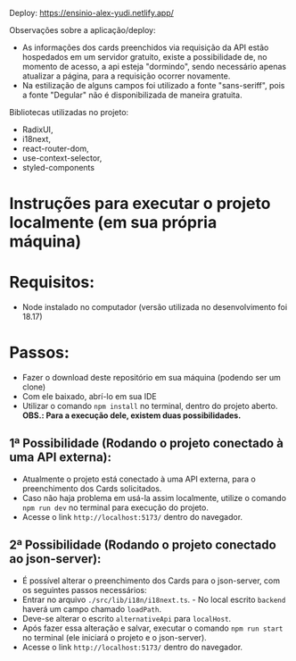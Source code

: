 Deploy: https://ensinio-alex-yudi.netlify.app/

Observações sobre a aplicação/deploy:
  - As informações dos cards preenchidos via requisição da API estão hospedados em um servidor gratuito, existe a possibilidade de, no momento de acesso, a api esteja "dormindo", sendo necessário apenas atualizar a página, para a requisição ocorrer novamente.
  - Na estilização de alguns campos foi utilizado a fonte "sans-seriff", pois a fonte "Degular" não é disponibilizada de maneira gratuita.

Bibliotecas utilizadas no projeto:
  - RadixUI,
  - i18next,
  - react-router-dom,
  - use-context-selector,
  - styled-components

# Instruções para executar o projeto localmente (em sua própria máquina)
# Requisitos:
- Node instalado no computador (versão utilizada no desenvolvimento foi 18.17)

# Passos:
- Fazer o download deste repositório em sua máquina (podendo ser um clone)
- Com ele baixado, abrí-lo em sua IDE
- Utilizar o comando `npm install` no terminal, dentro do projeto aberto.
**OBS.: Para a execução dele, existem duas possibilidades.**

## 1ª Possibilidade (Rodando o projeto conectado à uma API externa):
- Atualmente o projeto está conectado à uma API externa, para o preenchimento dos Cards solicitados.
- Caso não haja problema em usá-la assim localmente, utilize o comando `npm run dev` no terminal para execução do projeto.
- Acesse o link `http://localhost:5173/` dentro do navegador.


## 2ª Possibilidade (Rodando o projeto conectado ao json-server):
- É possível alterar o preenchimento dos Cards para o json-server, com os seguintes passos necessários:
- Entrar no arquivo `./src/lib/i18n/i18next.ts`.
        - No local escrito `backend` haverá um campo chamado `loadPath`.
- Deve-se alterar o escrito `alternativeApi` para `localHost`.
- Após fazer essa alteração e salvar, executar o comando `npm run start` no terminal (ele iniciará o projeto e o json-server).
- Acesse o link `http://localhost:5173/` dentro do navegador.
